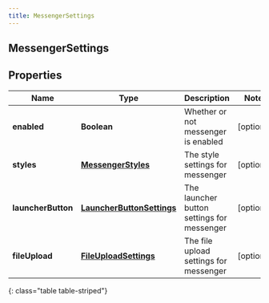 ```yaml
---
title: MessengerSettings
---
```

## MessengerSettings


## Properties

| Name | Type | Description | Notes |
| ------------ | ------------- | ------------- | ------------- |
| **enabled** | <!----><!---->**Boolean**<!----> | Whether or not messenger is enabled |  [optional] |
| **styles** | <!----><!---->[**MessengerStyles**](MessengerStyles.html)<!----> | The style settings for messenger |  [optional] |
| **launcherButton** | <!----><!---->[**LauncherButtonSettings**](LauncherButtonSettings.html)<!----> | The launcher button settings for messenger |  [optional] |
| **fileUpload** | <!----><!---->[**FileUploadSettings**](FileUploadSettings.html)<!----> | The file upload settings for messenger |  [optional] |
{: class="table table-striped"}



